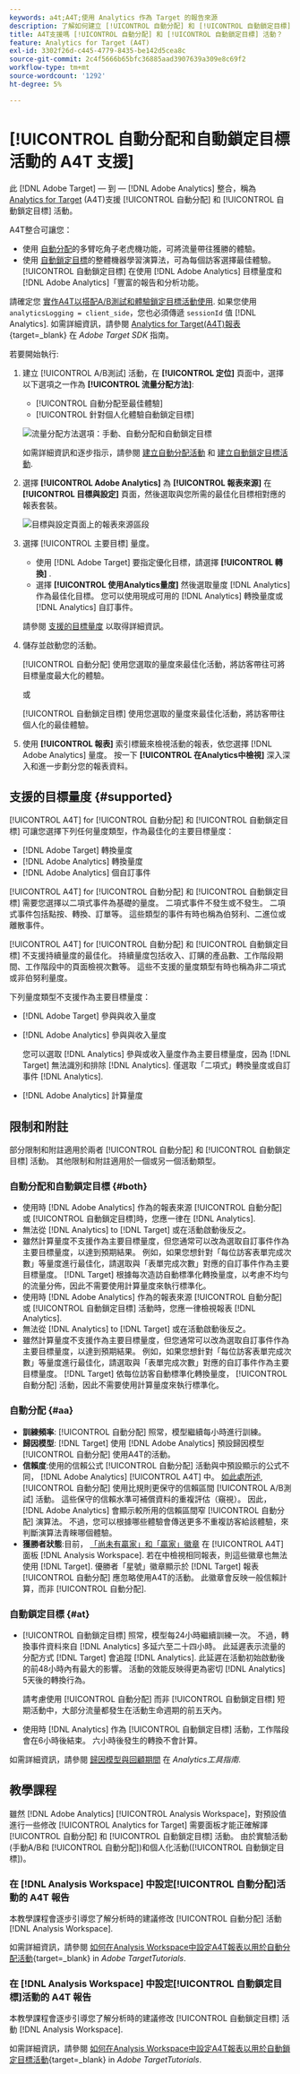 ```yaml
---
keywords: a4t;A4T;使用 Analytics 作為 Target 的報告來源
description: 了解如何建立 [!UICONTROL 自動分配] 和 [!UICONTROL 自動鎖定目標] 活動 [!DNL Target] 使用 [!DNL Analytics] 作為報表來源(A4T)時啟用。
title: A4T支援嗎 [!UICONTROL 自動分配] 和 [!UICONTROL 自動鎖定目標] 活動？
feature: Analytics for Target (A4T)
exl-id: 3302f26d-c445-4779-8435-be142d5cea8c
source-git-commit: 2c4f5666b65bfc36885aad3907639a309e8c69f2
workflow-type: tm+mt
source-wordcount: '1292'
ht-degree: 5%

---
```


# [!UICONTROL 自動分配和自動鎖定目標活動的 A4T 支援]

此 [!DNL Adobe Target] — 到 — [!DNL Adobe Analytics] 整合，稱為 [Analytics for Target](/help/main/c-integrating-target-with-mac/a4t/a4t.md) (A4T)支援 [!UICONTROL 自動分配] 和 [!UICONTROL 自動鎖定目標] 活動。

A4T整合可讓您：

* 使用 [自動分配](/help/main/c-activities/automated-traffic-allocation/automated-traffic-allocation.md)的多臂吃角子老虎機功能，可將流量帶往獲勝的體驗。
* 使用 [自動鎖定目標](/help/main/c-activities/auto-target/auto-target-to-optimize.md)的整體機器學習演算法，可為每個訪客選擇最佳體驗。 [!UICONTROL 自動鎖定目標] 在使用 [!DNL Adobe Analytics] 目標量度和 [!DNL Adobe Analytics]「豐富的報告和分析功能。

請確定您 [實作A4T以搭配A/B測試和體驗鎖定目標活動使用](/help/main/c-integrating-target-with-mac/a4t/a4timplementation.md). 如果您使用 `analyticsLogging = client_side`，您也必須傳遞 `sessionId` 值 [!DNL Analytics]. 如需詳細資訊，請參閱 [Analytics for Target(A4T)報表](https://developer.adobe.com/target/implement/server-side/sdk-guides/integration-with-experience-cloud/a4t-reporting/){target=_blank} 在 *Adobe Target SDK* 指南。

若要開始執行:

1. 建立 [!UICONTROL A/B測試] 活動，在 **[!UICONTROL 定位]** 頁面中，選擇以下選項之一作為 **[!UICONTROL 流量分配方法]**:

   * [!UICONTROL 自動分配至最佳體驗]
   * [!UICONTROL 針對個人化體驗自動鎖定目標]

   ![流量分配方法選項：手動、自動分配和自動鎖定目標](/help/main/c-integrating-target-with-mac/a4t/assets/traffic-allocation-methods.png)

   如需詳細資訊和逐步指示，請參閱 [建立自動分配活動](/help/main/c-activities/automated-traffic-allocation/create-auto-allocate-activity.md) 和 [建立自動鎖定目標活動](/help/main/c-activities/auto-target/create-auto-target.md).

1. 選擇 **[!UICONTROL Adobe Analytics]** 為 **[!UICONTROL 報表來源]** 在 **[!UICONTROL 目標與設定]** 頁面，然後選取與您所需的最佳化目標相對應的報表套裝。

   ![目標與設定頁面上的報表來源區段](/help/main/c-integrating-target-with-mac/a4t/assets/a4t-select.png)

1. 選擇 [!UICONTROL 主要目標] 量度。

   * 使用 [!DNL Adobe Target] 要指定優化目標，請選擇 **[!UICONTROL 轉換]** .
   * 選擇 **[!UICONTROL 使用Analytics量度]** 然後選取量度 [!DNL Analytics] 作為最佳化目標。 您可以使用現成可用的 [!DNL Analytics] 轉換量度或 [!DNL Analytics] 自訂事件。

   請參閱 [支援的目標量度](#supported) 以取得詳細資訊。

1. 儲存並啟動您的活動。

   [!UICONTROL 自動分配] 使用您選取的量度來最佳化活動，將訪客帶往可將目標量度最大化的體驗。

   或

   [!UICONTROL 自動鎖定目標] 使用您選取的量度來最佳化活動，將訪客帶往個人化的最佳體驗。

1. 使用 **[!UICONTROL 報表]** 索引標籤來檢視活動的報表，依您選擇 [!DNL Adobe Analytics] 量度。 按一下 **[!UICONTROL 在Analytics中檢視]** 深入深入和進一步劃分您的報表資料。

## 支援的目標量度 {#supported}

[!UICONTROL A4T] for [!UICONTROL 自動分配] 和 [!UICONTROL 自動鎖定目標] 可讓您選擇下列任何量度類型，作為最佳化的主要目標量度：

* [!DNL Adobe Target] 轉換量度
* [!DNL Adobe Analytics] 轉換量度
* [!DNL Adobe Analytics] 個自訂事件

[!UICONTROL A4T] for [!UICONTROL 自動分配] 和 [!UICONTROL 自動鎖定目標] 需要您選擇以二項式事件為基礎的量度。 二項式事件不發生或不發生。 二項式事件包括點按、轉換、訂單等。 這些類型的事件有時也稱為伯努利、二進位或離散事件。

[!UICONTROL A4T] for [!UICONTROL 自動分配] 和 [!UICONTROL 自動鎖定目標] 不支援持續量度的最佳化。 持續量度包括收入、訂購的產品數、工作階段期間、工作階段中的頁面檢視次數等。 這些不支援的量度類型有時也稱為非二項式或非伯努利量度。

下列量度類型不支援作為主要目標量度：

* [!DNL Adobe Target] 參與與收入量度
* [!DNL Adobe Analytics] 參與與收入量度

   您可以選取 [!DNL Analytics] 參與或收入量度作為主要目標量度，因為 [!DNL Target] 無法識別和排除 [!DNL Analytics]. 僅選取「二項式」轉換量度或自訂事件 [!DNL Analytics].

* [!DNL Adobe Analytics] 計算量度

## 限制和附註

部分限制和附註適用於兩者 [!UICONTROL 自動分配] 和 [!UICONTROL 自動鎖定目標] 活動。 其他限制和附註適用於一個或另一個活動類型。

### 自動分配和自動鎖定目標 {#both}

* 使用時 [!DNL Adobe Analytics] 作為的報表來源 [!UICONTROL 自動分配] 或 [!UICONTROL 自動鎖定目標]時，您應一律在 [!DNL Analytics].
* 無法從 [!DNL Analytics] to [!DNL Target] 或在活動啟動後反之。
* 雖然計算量度不支援作為主要目標量度，但您通常可以改為選取自訂事件作為主要目標量度，以達到預期結果。 例如，如果您想針對「每位訪客表單完成次數」等量度進行最佳化，請選取與「表單完成次數」對應的自訂事件作為主要目標量度。 [!DNL Target] 根據每次造訪自動標準化轉換量度，以考慮不均勻的流量分佈，因此不需要使用計算量度來執行標準化。
* 使用時 [!DNL Adobe Analytics] 作為的報表來源 [!UICONTROL 自動分配] 或 [!UICONTROL 自動鎖定目標] 活動時，您應一律檢視報表 [!DNL Analytics].
* 無法從 [!DNL Analytics] to [!DNL Target] 或在活動啟動後反之。
* 雖然計算量度不支援作為主要目標量度，但您通常可以改為選取自訂事件作為主要目標量度，以達到預期結果。 例如，如果您想針對「每位訪客表單完成次數」等量度進行最佳化，請選取與「表單完成次數」對應的自訂事件作為主要目標量度。 [!DNL Target] 依每位訪客自動標準化轉換量度， [!UICONTROL 自動分配] 活動，因此不需要使用計算量度來執行標準化。

### 自動分配 {#aa}

* **訓練頻率**: [!UICONTROL 自動分配] 照常，模型繼續每小時進行訓練。
* **歸因模型**: [!DNL Target] 使用 [!DNL Adobe Analytics] 預設歸因模型[!UICONTROL  自動分配] 使用A4T的活動。
* **信賴度**:使用的信賴公式 [!UICONTROL 自動分配] 活動與中預設顯示的公式不同， [!DNL Adobe Analytics] [!UICONTROL A4T] 中。 [如此處所述](/help/main/c-activities/automated-traffic-allocation/automated-traffic-allocation.md), [!UICONTROL 自動分配] 使用比規則更保守的信賴區間 [!UICONTROL A/B測試] 活動。 這些保守的信賴水準可補償資料的重複評估（窺視）。 因此， [!DNL Adobe Analytics] 會顯示較所用的信賴區間窄 [!UICONTROL 自動分配] 演算法。 不過，您可以根據哪些體驗會傳送更多不重複訪客給該體驗，來判斷演算法青睞哪個體驗。
* **獲勝者狀態**:目前， [「尚未有贏家」和「贏家」徽章](/help/main/c-activities/automated-traffic-allocation/determine-winner.md) 在 [!UICONTROL A4T] 面板 [!DNL Analysis Workspace]. 若在中檢視相同報表，則這些徽章也無法使用 [!DNL Target]. 優勝者「星號」徽章顯示於 [!DNL Target] 報表 [!UICONTROL 自動分配] 應忽略使用A4T的活動。 此徽章會反映一般信賴計算，而非 [!UICONTROL 自動分配].

### 自動鎖定目標 {#at}

* [!UICONTROL 自動鎖定目標] 照常，模型每24小時繼續訓練一次。 不過，轉換事件資料來自 [!DNL Analytics] 多延六至二十四小時。 此延遲表示流量的分配方式 [!DNL Target] 會追蹤 [!DNL Analytics]. 此延遲在活動初始啟動後的前48小時內有最大的影響。 活動的效能反映得更為密切 [!DNL Analytics] 5天後的轉換行為。

   請考慮使用 [!UICONTROL 自動分配] 而非 [!UICONTROL 自動鎖定目標] 短期活動中，大部分流量都發生在活動生命週期的前五天內。

* 使用時 [!DNL Analytics] 作為 [!UICONTROL 自動鎖定目標] 活動，工作階段會在6小時後結束。 六小時後發生的轉換不會計算。

如需詳細資訊，請參閱 [歸因模型與回顧期間](https://experienceleague.adobe.com/docs/analytics/analyze/analysis-workspace/attribution/models.html) 在 *Analytics工具指南*.

## 教學課程

雖然 [!DNL Adobe Analytics] [!UICONTROL Analysis Workspace]，對預設值進行一些修改 [!UICONTROL Analytics for Target] 需要面板才能正確解譯 [!UICONTROL 自動分配] 和 [!UICONTROL 自動鎖定目標] 活動。 由於實驗活動(手動A/B和 [!UICONTROL 自動分配])和個人化活動([!UICONTROL 自動鎖定目標])。

### 在 [!DNL Analysis Workspace] 中設定[!UICONTROL 自動分配]活動的 A4T 報告

本教學課程會逐步引導您了解分析時的建議修改 [!UICONTROL 自動分配] 活動 [!DNL Analysis Workspace].

如需詳細資訊，請參閱 [如何在Analysis Workspace中設定A4T報表以用於自動分配活動](https://experienceleague.adobe.com/docs/target-learn/tutorials/integrations/set-up-a4t-reports-in-analysis-workspace-for-auto-allocate-activities.html){target=_blank} in *Adobe TargetTutorials*.

### 在 [!DNL Analysis Workspace] 中設定[!UICONTROL 自動鎖定目標]活動的 A4T 報告

本教學課程會逐步引導您了解分析時的建議修改 [!UICONTROL 自動鎖定目標] 活動 [!DNL Analysis Workspace].

如需詳細資訊，請參閱 [如何在Analysis Workspace中設定A4T報表以用於自動鎖定目標活動](https://experienceleague.adobe.com/docs/target-learn/tutorials/integrations/set-up-a4t-reports-in-analysis-workspace-for-auto-target-activities.html){target=_blank} in *Adobe TargetTutorials*.


